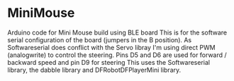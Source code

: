 # MiniMouse
Arduino code for Mini Mouse build using BLE board
This is for the software serial configuration of the board (jumpers in the B position).
As Softwareserial does conflict with the Servo libray I'm using direct PWM (analogwrite) to control the steering.
Pins D5 and D6 are used for forward / backward speed and pin D9 for steering
This uses the Softwareserial library, the dabble library and DFRobotDFPlayerMini library. 
